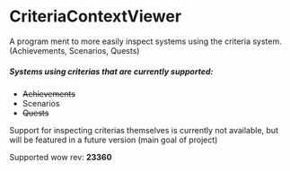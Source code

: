 # CriteriaContextViewer
A program ment to more easily inspect systems using the criteria system. (Achievements, Scenarios, Quests)

##### Systems using criterias that are currently supported:
- ~~Achievements~~
- Scenarios
- ~~Quests~~

Support for inspecting criterias themselves is currently not available, but will be featured in a future version (main goal of project)

Supported wow rev: **23360**

